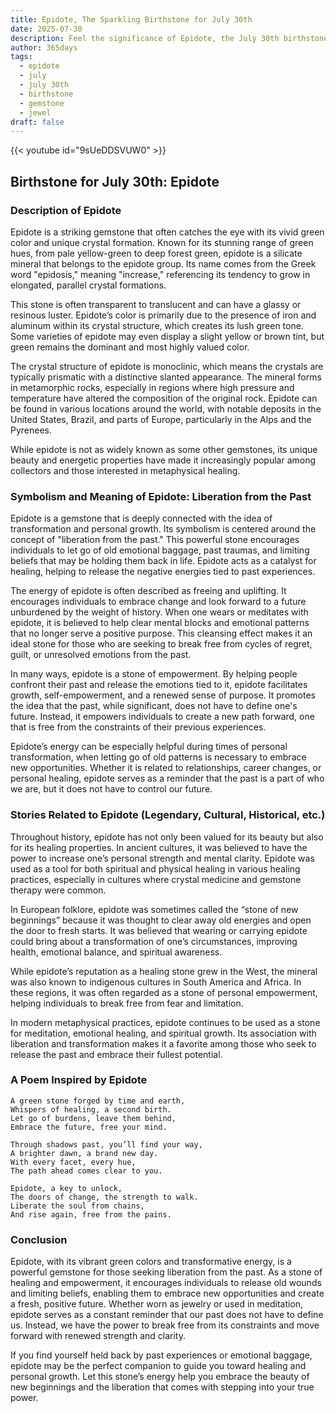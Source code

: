 ```yaml
---
title: Epidote, The Sparkling Birthstone for July 30th
date: 2025-07-30
description: Feel the significance of Epidote, the July 30th birthstone symbolizing Liberation from the past. Let its beauty and meaning brighten your day.
author: 365days
tags:
  - epidote
  - july
  - july 30th
  - birthstone
  - gemstone
  - jewel
draft: false
---
```


{{< youtube id="9sUeDDSVUW0" >}}

## Birthstone for July 30th: Epidote

### Description of Epidote

Epidote is a striking gemstone that often catches the eye with its vivid green color and unique crystal formation. Known for its stunning range of green hues, from pale yellow-green to deep forest green, epidote is a silicate mineral that belongs to the epidote group. Its name comes from the Greek word "epidosis," meaning "increase," referencing its tendency to grow in elongated, parallel crystal formations.

This stone is often transparent to translucent and can have a glassy or resinous luster. Epidote’s color is primarily due to the presence of iron and aluminum within its crystal structure, which creates its lush green tone. Some varieties of epidote may even display a slight yellow or brown tint, but green remains the dominant and most highly valued color.

The crystal structure of epidote is monoclinic, which means the crystals are typically prismatic with a distinctive slanted appearance. The mineral forms in metamorphic rocks, especially in regions where high pressure and temperature have altered the composition of the original rock. Epidote can be found in various locations around the world, with notable deposits in the United States, Brazil, and parts of Europe, particularly in the Alps and the Pyrenees.

While epidote is not as widely known as some other gemstones, its unique beauty and energetic properties have made it increasingly popular among collectors and those interested in metaphysical healing.

### Symbolism and Meaning of Epidote: Liberation from the Past

Epidote is a gemstone that is deeply connected with the idea of transformation and personal growth. Its symbolism is centered around the concept of "liberation from the past." This powerful stone encourages individuals to let go of old emotional baggage, past traumas, and limiting beliefs that may be holding them back in life. Epidote acts as a catalyst for healing, helping to release the negative energies tied to past experiences.

The energy of epidote is often described as freeing and uplifting. It encourages individuals to embrace change and look forward to a future unburdened by the weight of history. When one wears or meditates with epidote, it is believed to help clear mental blocks and emotional patterns that no longer serve a positive purpose. This cleansing effect makes it an ideal stone for those who are seeking to break free from cycles of regret, guilt, or unresolved emotions from the past.

In many ways, epidote is a stone of empowerment. By helping people confront their past and release the emotions tied to it, epidote facilitates growth, self-empowerment, and a renewed sense of purpose. It promotes the idea that the past, while significant, does not have to define one's future. Instead, it empowers individuals to create a new path forward, one that is free from the constraints of their previous experiences.

Epidote’s energy can be especially helpful during times of personal transformation, when letting go of old patterns is necessary to embrace new opportunities. Whether it is related to relationships, career changes, or personal healing, epidote serves as a reminder that the past is a part of who we are, but it does not have to control our future.

### Stories Related to Epidote (Legendary, Cultural, Historical, etc.)

Throughout history, epidote has not only been valued for its beauty but also for its healing properties. In ancient cultures, it was believed to have the power to increase one’s personal strength and mental clarity. Epidote was used as a tool for both spiritual and physical healing in various healing practices, especially in cultures where crystal medicine and gemstone therapy were common.

In European folklore, epidote was sometimes called the “stone of new beginnings” because it was thought to clear away old energies and open the door to fresh starts. It was believed that wearing or carrying epidote could bring about a transformation of one’s circumstances, improving health, emotional balance, and spiritual awareness.

While epidote’s reputation as a healing stone grew in the West, the mineral was also known to indigenous cultures in South America and Africa. In these regions, it was often regarded as a stone of personal empowerment, helping individuals to break free from fear and limitation.

In modern metaphysical practices, epidote continues to be used as a stone for meditation, emotional healing, and spiritual growth. Its association with liberation and transformation makes it a favorite among those who seek to release the past and embrace their fullest potential.

### A Poem Inspired by Epidote

```
A green stone forged by time and earth,  
Whispers of healing, a second birth.  
Let go of burdens, leave them behind,  
Embrace the future, free your mind.

Through shadows past, you’ll find your way,  
A brighter dawn, a brand new day.  
With every facet, every hue,  
The path ahead comes clear to you.

Epidote, a key to unlock,  
The doors of change, the strength to walk.  
Liberate the soul from chains,  
And rise again, free from the pains.
```

### Conclusion

Epidote, with its vibrant green colors and transformative energy, is a powerful gemstone for those seeking liberation from the past. As a stone of healing and empowerment, it encourages individuals to release old wounds and limiting beliefs, enabling them to embrace new opportunities and create a fresh, positive future. Whether worn as jewelry or used in meditation, epidote serves as a constant reminder that our past does not have to define us. Instead, we have the power to break free from its constraints and move forward with renewed strength and clarity.

If you find yourself held back by past experiences or emotional baggage, epidote may be the perfect companion to guide you toward healing and personal growth. Let this stone’s energy help you embrace the beauty of new beginnings and the liberation that comes with stepping into your true power.